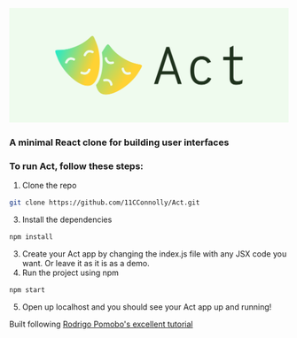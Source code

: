 ![Cover logo](./cover.png?raw=true "Title")

### **A minimal React clone for building user interfaces**

### To run Act, follow these steps:

1. Clone the repo

```sh
git clone https://github.com/11CConnolly/Act.git
```

3. Install the dependencies

```sh
npm install
```

3. Create your Act app by changing the index.js file with any JSX code you want. Or leave it as it is as a demo. 
4. Run the project using npm

```sh
npm start
```

5. Open up localhost and you should see your Act app up and running!

Built following [Rodrigo Pomobo's excellent tutorial](https://pomb.us/build-your-own-react/)
